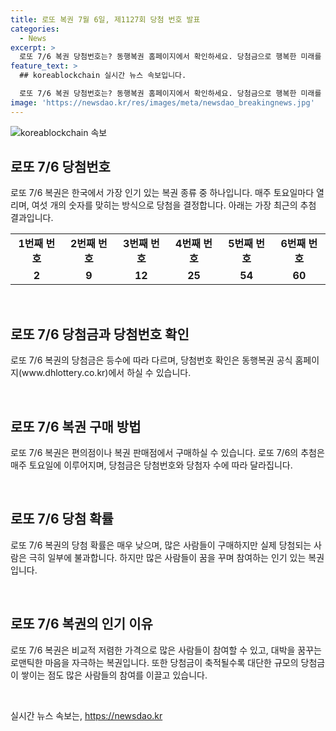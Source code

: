 ```yaml
---
title: 로또 복권 7월 6일, 제1127회 당첨 번호 발표
categories:
  - News
excerpt: >
  로또 7/6 복권 당첨번호는? 동행복권 홈페이지에서 확인하세요. 당첨금으로 행복한 미래를 꿈꿔보세요!
feature_text: >
  ## koreablockchain 실시간 뉴스 속보입니다.

  로또 7/6 복권 당첨번호는? 동행복권 홈페이지에서 확인하세요. 당첨금으로 행복한 미래를 꿈꿔보세요!
image: 'https://newsdao.kr/res/images/meta/newsdao_breakingnews.jpg'
---
```


<p><img src="https://newsdao.kr/res/images/meta/newsdao_breakingnews.jpg" alt="koreablockchain 속보" /></p>

<h2 data-ke-size="size26">로또 7/6 당첨번호</h2>

<p data-ke-size="size16">로또 7/6 복권은 한국에서 가장 인기 있는 복권 종류 중 하나입니다. 매주 토요일마다 열리며, 여섯 개의 숫자를 맞히는 방식으로 당첨을 결정합니다. 아래는 가장 최근의 추첨 결과입니다.</p>

<table>
  <tr>
    <td style="text-align: center; height: 17px;"><b>1번째 번호</b></td>
    <td style="text-align: center; height: 17px;"><b>2번째 번호</b></td>
    <td style="text-align: center; height: 17px;"><b>3번째 번호</b></td>
    <td style="text-align: center; height: 17px;"><b>4번째 번호</b></td>
    <td style="text-align: center; height: 17px;"><b>5번째 번호</b></td>
    <td style="text-align: center; height: 17px;"><b>6번째 번호</b></td>
  </tr>
  <tr>
    <td style="text-align: center; height: 17px;"><b>2</b></td>
    <td style="text-align: center; height: 17px;"><b>9</b></td>
    <td style="text-align: center; height: 17px;"><b>12</b></td>
    <td style="text-align: center; height: 17px;"><b>25</b></td>
    <td style="text-align: center; height: 17px;"><b>54</b></td>
    <td style="text-align: center; height: 17px;"><b>60</b></td>
  </tr>
</table>

<p data-ke-size="size16">&nbsp;</p>

<h2 data-ke-size="size26">로또 7/6 당첨금과 당첨번호 확인</h2>

<p data-ke-size="size16">로또 7/6 복권의 당첨금은 등수에 따라 다르며, 당첨번호 확인은 동행복권 공식 홈페이지(www.dhlottery.co.kr)에서 하실 수 있습니다.</p>

<p data-ke-size="size16">&nbsp;</p>

<h2 data-ke-size="size26">로또 7/6 복권 구매 방법</h2>

<p data-ke-size="size16">로또 7/6 복권은 편의점이나 복권 판매점에서 구매하실 수 있습니다. 로또 7/6의 추첨은 매주 토요일에 이루어지며, 당첨금은 당첨번호와 당첨자 수에 따라 달라집니다.</p>

<p data-ke-size="size16">&nbsp;</p>

<h2 data-ke-size="size26">로또 7/6 당첨 확률</h2>

<p data-ke-size="size16">로또 7/6 복권의 당첨 확률은 매우 낮으며, 많은 사람들이 구매하지만 실제 당첨되는 사람은 극히 일부에 불과합니다. 하지만 많은 사람들이 꿈을 꾸며 참여하는 인기 있는 복권입니다.</p>

<p data-ke-size="size16">&nbsp;</p>

<h2 data-ke-size="size26">로또 7/6 복권의 인기 이유</h2>

<p data-ke-size="size16">로또 7/6 복권은 비교적 저렴한 가격으로 많은 사람들이 참여할 수 있고, 대박을 꿈꾸는 로맨틱한 마음을 자극하는 복권입니다. 또한 당첨금이 축적될수록 대단한 규모의 당첨금이 쌓이는 점도 많은 사람들의 참여를 이끌고 있습니다.</p>

<p data-ke-size="size16">&nbsp;</p>
실시간 뉴스 속보는, <a href="https://newsdao.kr" rel="dofollow">https://newsdao.kr</a>


